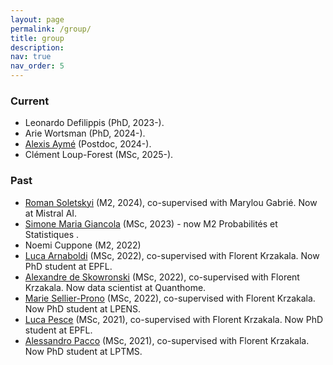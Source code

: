 ```yaml
---
layout: page
permalink: /group/
title: group
description:
nav: true
nav_order: 5
---
```


### Current

- Leonardo Defilippis (PhD, 2023-).
- Arie Wortsman (PhD, 2024-).
- [Alexis Aymé](https://alexisayme.github.io/) (Postdoc, 2024-).
- Clément Loup-Forest (MSc, 2025-).

### Past
- [Roman Soletskyi](https://www.linkedin.com/in/romansoletskyi/?originalSubdomain=fr) (M2, 2024), co-supervised with Marylou Gabrié. Now at Mistral AI.
- [Simone Maria Giancola](https://simonegiancola09.github.io/) (MSc, 2023) - now M2 Probabilités et Statistiques  .
- Noemi Cuppone (M2, 2022)
- [Luca Arnaboldi](https://people.epfl.ch/luca.arnaboldi?lang=en) (MSc, 2022), co-supervised with Florent Krzakala. Now PhD student at EPFL.
- [Alexandre de Skowronski](https://www.linkedin.com/in/alexdesko/?originalSubdomain=ch) (MSc, 2022), co-supervised with Florent Krzakala. Now data scientist at Quanthome.
- [Marie Sellier-Prono](https://www.lpens.ens.psl.eu/laboratoire/annuaire/?id=1294) (MSc, 2022), co-supervised with Florent Krzakala. Now PhD student at LPENS.
- [Luca Pesce](https://people.epfl.ch/luca.pesce?lang=en) (MSc, 2021), co-supervised with Florent Krzakala. Now PhD student at EPFL.
- [Alessandro Pacco](https://scholar.google.com/citations?user=H5ozprkAAAAJ&hl=it) (MSc, 2021), co-supervised with Florent Krzakala. Now PhD student at LPTMS.
